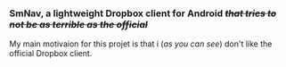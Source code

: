 ### SmNav, a lightweight Dropbox client for Android *~~that tries to not be as terrible as the official~~*
My main motivaion for this projet is that i (*as you can see*) don't like the official Dropbox client.
